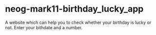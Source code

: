 # neog-mark11-birthday_lucky_app
 A website which can help you to check whether your birthday is lucky or not. Enter your bithdate and a number.
